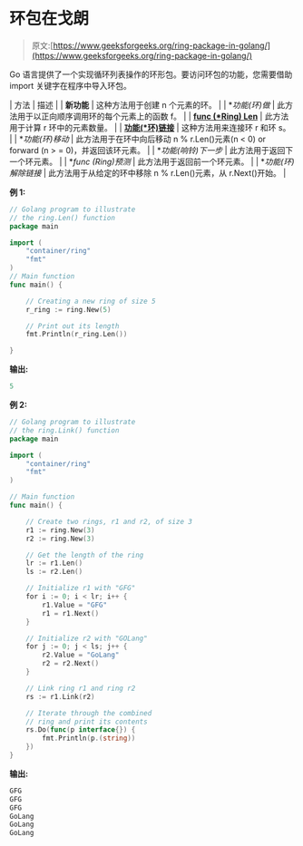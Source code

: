 # 环包在戈朗

> 原文:[https://www.geeksforgeeks.org/ring-package-in-golang/](https://www.geeksforgeeks.org/ring-package-in-golang/)

Go 语言提供了一个实现循环列表操作的环形包。要访问环包的功能，您需要借助 import 关键字在程序中导入环包。

| 方法 | 描述 |
| **新功能** | 这种方法用于创建 n 个元素的环。 |
| **功能(*环)做** | 此方法用于以正向顺序调用环的每个元素上的函数 f。 |
| **[func (*Ring) Len](https://www.geeksforgeeks.org/ring-len-function-in-golang-with-examples/)** | 此方法用于计算 r 环中的元素数量。 |
| **[功能(*环)链接](https://www.geeksforgeeks.org/ring-link-function-in-golang-with-examples/)** | 这种方法用来连接环 r 和环 s。 |
| **功能(*环)移动** | 此方法用于在环中向后移动 n % r.Len()元素(n < 0) or forward (n > = 0)，并返回该环元素。 |
| **功能(*响铃)下一步** | 此方法用于返回下一个环元素。 |
| **func (*Ring)预测** | 此方法用于返回前一个环元素。 |
| **功能(*环)解除链接** | 此方法用于从给定的环中移除 n % r.Len()元素，从 r.Next()开始。 |

**例 1:**

```go
// Golang program to illustrate 
// the ring.Len() function 
package main 

import ( 
    "container/ring"
    "fmt"
) 
// Main function 
func main() { 

    // Creating a new ring of size 5
    r_ring := ring.New(5) 

    // Print out its length 
    fmt.Println(r_ring.Len()) 

} 
```

**输出:**

```go
5
```

**例 2:**

```go
// Golang program to illustrate 
// the ring.Link() function 
package main 

import ( 
    "container/ring"
    "fmt"
) 

// Main function 
func main() { 

    // Create two rings, r1 and r2, of size 3
    r1 := ring.New(3) 
    r2 := ring.New(3) 

    // Get the length of the ring 
    lr := r1.Len() 
    ls := r2.Len() 

    // Initialize r1 with "GFG" 
    for i := 0; i < lr; i++ { 
        r1.Value = "GFG"
        r1 = r1.Next() 
    } 

    // Initialize r2 with "GOLang" 
    for j := 0; j < ls; j++ { 
        r2.Value = "GoLang"
        r2 = r2.Next() 
    } 

    // Link ring r1 and ring r2 
    rs := r1.Link(r2) 

    // Iterate through the combined 
    // ring and print its contents 
    rs.Do(func(p interface{}) { 
        fmt.Println(p.(string)) 
    }) 
} 
```

**输出:**

```go
GFG
GFG
GFG
GoLang
GoLang
GoLang

```